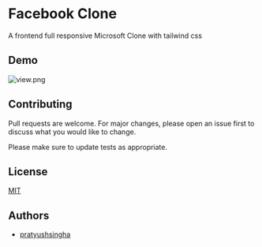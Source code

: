 
# Facebook Clone

A frontend full responsive Microsoft Clone with tailwind css


## Demo


![view.png](https://i.postimg.cc/zB0bcyRr/view.png)

## Contributing

Pull requests are welcome. For major changes, please open an issue first
to discuss what you would like to change.

Please make sure to update tests as appropriate.

## License

[MIT](https://choosealicense.com/licenses/mit/)




## Authors

- [pratyushsingha](https://www.github.com/pratyushsingha)
